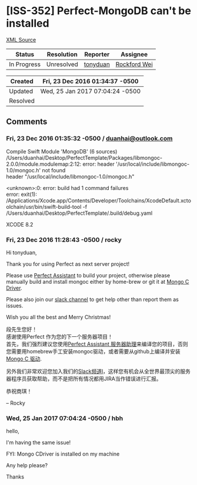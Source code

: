 # [ISS-352] Perfect-MongoDB can't be installed

[XML Source](../xml/ISS-352.xml)
<p></p>





Status|Resolution|Reporter|Assignee
------|----------|--------|--------
In Progress|Unresolved|[tonyduan](duanhai@outlook.com)|[Rockford Wei]($rocky)





Created|Fri, 23 Dec 2016 01:34:37 -0500
-------|--------------
Updated|Wed, 25 Jan 2017 07:04:24 -0500
Resolved|


## Comments




### Fri, 23 Dec 2016 01:35:32 -0500 / duanhai@outlook.com 

<p><p>Compile Swift Module 'MongoDB' (6 sources)<br/>
/Users/duanhai/Desktop/PerfectTemplate/Packages/libmongoc-2.0.0/module.modulemap:2:12: error: header '/usr/local/include/libmongoc-1.0/mongoc.h' not found<br/>
    header "/usr/local/include/libmongoc-1.0/mongoc.h"</p>


<p>&lt;unknown&gt;:0: error: build had 1 command failures<br/>
error: exit(1): /Applications/Xcode.app/Contents/Developer/Toolchains/XcodeDefault.xctoolchain/usr/bin/swift-build-tool -f /Users/duanhai/Desktop/PerfectTemplate/.build/debug.yaml</p>


<p>XCODE 8.2</p></p>


### Fri, 23 Dec 2016 11:28:43 -0500 / rocky 

<p><p>Hi tonyduan,</p>

<p>Thank you for using Perfect as next server project!</p>

<p>Please use <a href="http://www.perfect.org/en/assistant/" class="external-link" rel="nofollow">Perfect Assistant</a> to build your project, otherwise please manually build and install mongoc either by home-brew or git it at <a href="https://github.com/mongodb/mongo-c-driver" class="external-link" rel="nofollow">Mongo C Driver</a>.</p>

<p>Please also join our <a href="http://perfect.ly" class="external-link" rel="nofollow">slack channel</a> to get help other than report them as issues.</p>

<p>Wish you all the best and Merry Christmas!</p>

<p>段先生您好！<br/>
感谢使用Perfect 作为您的下一个服务器项目！<br/>
首先，我们强烈建议您使用<a href="http://www.perfect.org/en/assistant/" class="external-link" rel="nofollow">Perfect Assistant 服务器助理</a>来编译您的项目，否则您需要用homebrew手工安装mongoc驱动，或者需要从github上编译并安装 <a href="https://github.com/mongodb/mongo-c-driver" class="external-link" rel="nofollow">Mongo C 驱动</a>.</p>

<p>另外我们非常欢迎您加入我们的<a href="http://perfect.ly" class="external-link" rel="nofollow">Slack频道l</a>，这样您有机会从全世界最顶尖的服务器程序员获取帮助，而不是把所有情况都用JIRA当作错误进行汇报。</p>

<p>恭祝商琪！</p>

<p>– Rocky</p></p>


### Wed, 25 Jan 2017 07:04:24 -0500 / hbh 

<p><p>hello,</p>

<p>I'm having the same issue!</p>

<p>FYI: Mongo CDriver is installed on my machine</p>

<p>Any help please?</p>

<p>Thanks</p></p>


